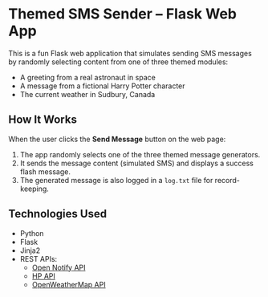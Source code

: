 # Themed SMS Sender – Flask Web App

This is a fun Flask web application that simulates sending SMS messages by randomly selecting content from one of three themed modules:

- A greeting from a real astronaut in space  
- A message from a fictional Harry Potter character  
- The current weather in Sudbury, Canada  

## How It Works

When the user clicks the **Send Message** button on the web page:

1. The app randomly selects one of the three themed message generators.
2. It sends the message content (simulated SMS) and displays a success flash message.
3. The generated message is also logged in a `log.txt` file for record-keeping.

## Technologies Used

- Python
- Flask
- Jinja2
- REST APIs:
  - [Open Notify API](http://api.open-notify.org/astros.json)
  - [HP API](https://hp-api.onrender.com/api/characters)
  - [OpenWeatherMap API](https://openweathermap.org/)
